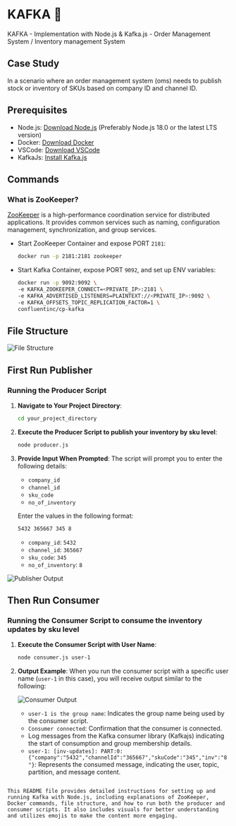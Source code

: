 # KAFKA 🚀
KAFKA - Implementation with Node.js & Kafka.js - Order Management System / Inventory management System

## Case Study
In a scenario where an order management system (oms) needs to publish stock or inventory of SKUs based on company ID and channel ID.

## Prerequisites

- Node.js: [Download Node.js](https://nodejs.org/en) (Preferably Node.js 18.0 or the latest LTS version)
- Docker: [Download Docker](https://www.docker.com)
- VSCode: [Download VSCode](https://code.visualstudio.com)
- KafkaJs: [Install Kafka.js](https://kafka.js.org/)

## Commands

### What is ZooKeeper?

[ZooKeeper](https://zookeeper.apache.org/doc/current/index.html) is a high-performance coordination service for distributed applications. It provides common services such as naming, configuration management, synchronization, and group services.

- Start ZooKeeper Container and expose PORT `2181`:
  ```bash
  docker run -p 2181:2181 zookeeper
  ```

- Start Kafka Container, expose PORT `9092`, and set up ENV variables:
  ```bash
  docker run -p 9092:9092 \
  -e KAFKA_ZOOKEEPER_CONNECT=<PRIVATE_IP>:2181 \
  -e KAFKA_ADVERTISED_LISTENERS=PLAINTEXT://<PRIVATE_IP>:9092 \
  -e KAFKA_OFFSETS_TOPIC_REPLICATION_FACTOR=1 \
  confluentinc/cp-kafka
  ```

## File Structure

![File Structure](https://github.com/TravelXML/KAFKA/assets/8361967/a07c9f9e-69b9-42d6-a2e6-787364608247)

## First Run Publisher

### Running the Producer Script

1. **Navigate to Your Project Directory**:
   ```sh
   cd your_project_directory
   ```

2. **Execute the Producer Script to publish your inventory by sku level**:
   ```sh
   node producer.js
   ```

3. **Provide Input When Prompted**:
   The script will prompt you to enter the following details:
   - `company_id`
   - `channel_id`
   - `sku_code`
   - `no_of_inventory`

   Enter the values in the following format:
   ```sh
   5432 365667 345 8
   ```

   - `company_id`: `5432`
   - `channel_id`: `365667`
   - `sku_code`: `345`
   - `no_of_inventory`: `8`

![Publisher Output](https://github.com/TravelXML/KAFKA/assets/8361967/49018263-0863-4c64-9fb0-fd88b111f3bb)

## Then Run Consumer

### Running the Consumer Script to consume the inventory updates by sku level

1. **Execute the Consumer Script with User Name**:
   ```sh
   node consumer.js user-1
   ```

2. **Output Example**:
   When you run the consumer script with a specific user name (`user-1` in this case), you will receive output similar to the following:

   ![Consumer Output](https://github.com/TravelXML/KAFKA/assets/8361967/cb738745-8263-4208-b6a5-bc54794bb973)

   - `user-1 is the group name`: Indicates the group name being used by the consumer script.
   - `Consumer connected`: Confirmation that the consumer is connected.
   - Log messages from the Kafka consumer library (Kafkajs) indicating the start of consumption and group membership details.
   - `user-1: [inv-updates]: PART:0: {"company":"5432","channelId":"365667","skuCode":"345","inv":"8"}`: Represents the consumed message, indicating the user, topic, partition, and message content.

```

This README file provides detailed instructions for setting up and running Kafka with Node.js, including explanations of ZooKeeper, Docker commands, file structure, and how to run both the producer and consumer scripts. It also includes visuals for better understanding and utilizes emojis to make the content more engaging.
